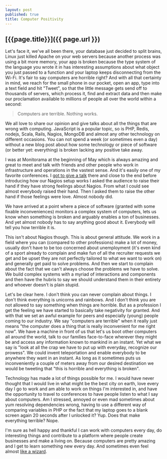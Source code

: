 ```yaml
---
layout: post
published: true
title: Computer Positivity
---
```

## [{{page.title}}]({{ page.url }})

Let's face it, we've all been there, your database just decided to split
brains, Linux just killed Apache on your web servers because another process
was using a bit more memory, your app is broken because the type system of the
language you wrote it in has interesting assumptions about what object you
just passed to a function and your laptop keeps disconnecting from the Wi-Fi.
It's fair to say computers are horrible right? And with all that certainty in
mind, we reach for the small phone in our pocket, open an app, type into a
text field and hit "Tweet", so that the little message gets send off to
thousands of servers, which process it, find and extract data and then make
our proclamation available to millions of people all over the world within a
second:

> Computers are terrible. Nothing works.

We all love to share our opinion and give talks about all the things that are
wrong with computing. JavaScript is a popular topic, so is PHP, Redis, nodejs,
Scala, Rails, Nagios, MongoDB and almost any other technology on different
occasions. You can not spend a week (or sometimes even a day) without a new
blog post about how some technology or piece of software (or better yet:
everything) is broken lacking any positive take away.

I was at Monitorama at the beginning of May which is always amazing and great
to meet and talk with friends and other people who work in infrastructure and
operations in the vastest sense. And it's easily one of my favorite
conferences. I [got to give a talk][monitoramatalk] there and close to the end
before introducing how our Nagios setup works I asked the audience to raise
their hand if they have strong feelings about Nagios. From what I could see
almost everybody raised their hand. Then I asked them to raise the other hand
if those feelings were love. Almost nobody did.

We have arrived at a point where a piece of software (granted with some
fixable inconveniences) monitors a complex system of computers, lets us know
when something is broken and arguably enables a ton of businesses. And yet
almost nobody has to say anything good about it. Everybody will tell you how
terrible it is.

This isn't about Nagios though. This is about general attitude. We work in a
field where you can (compared to other professions) make a lot of money,
usually don't have to be too concerned about unemployment (it's even kind of a
sport already to complain and make fun of all the recruiter requests we get
and be upset they are not perfectly tailored to what we want to work on) and
generally get paid to solve problems. And then we start to complain about the
fact that we can't always choose the problems we have to solve. We build
complex systems with a myriad of interactions and components and then have the
hubris to say we should understand them in their entirety and whoever doesn't
is plain stupid.

Let's be clear here. I don't think you can never complain about things. I
don't think everything is unicorns and rainbows. And I don't think you are not
allowed to say something when things are horrible. But as a profession I get
the feeling we have started to basically take negativity for granted. And with
that we set an awful example for peers and especially (young) people coming to
our industry. We say "computers are terrible" when it really just means "the
computer does a thing that is really inconvenient for me right now".  We have
a machine in front of us that let's us boot other computers all around the
world, talk to our families face-to-face wherever they might be and access any
information known to mankind in an instant. Yet what we say is "look at all
the crap we have to put up with everyday, recognize our prowess".  We could
invent teleportation and enable everybody to be anywhere they want in an
instant. As long as it sometimes puts us inconveniently a couple of meters
away from our desired destination we would be tweeting that "this is horrible
and everything is broken".

Technology has made a lot of things possible for me. I would have never
thought that I would live in what might be the best city on earth, love every
day I go to work and am able to work on things I'm interested in, and have the
opportunity to travel to conferences to have people listen to what I say about
computers. Am I stressed, annoyed or even mad sometimes about yum resolving
dependencies wrong, having to use a different way of comparing variables in
PHP or the fact that my laptop goes to a blank screen again 20 seconds after I
unlocked it? Yup. Does that make everything terrible? Nope.

I'm sure as hell happy and thankful I can work with computers every day, do
interesting things and contribute to a platform where people create businesses
and make a living on. Because computers are pretty amazing and I get to learn
something new every day. And sometimes even feel almost
[like a wizard][wizardtwet].

[wizardtwet]: https://twitter.com/mrtazz/statuses/460423094054973440
[monitoramatalk]: https://vimeo.com/95247023



